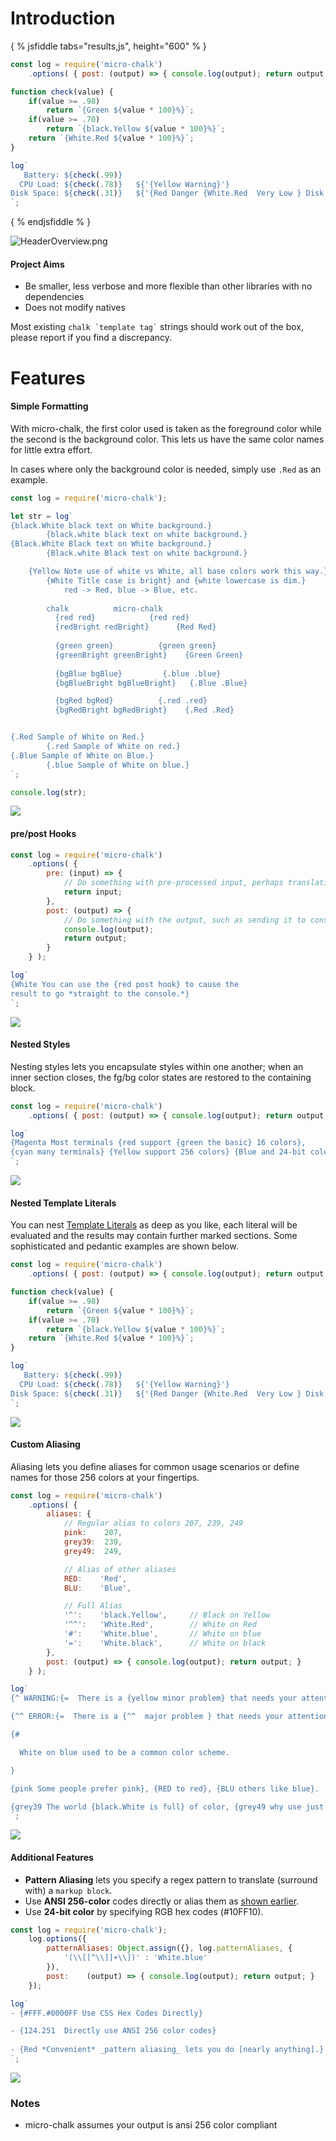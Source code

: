 # Introduction

<script async src="//jsfiddle.net/cpriest/mj9u0fkz/embed/js,result/dark/"></script>

{ % jsfiddle tabs="results,js", height="600" % }
```js
const log = require('micro-chalk')
    .options( { post: (output) => { console.log(output); return output; } } );

function check(value) {
    if(value >= .98)
        return `{Green ${value * 100}%}`;
    if(value >= .70)
        return `{black.Yellow ${value * 100}%}`;
    return `{White.Red ${value * 100}%}`;
}

log`
   Battery: ${check(.99)}
  CPU Load: ${check(.78)}   ${'{Yellow Warning}'}
Disk Space: ${check(.31)}   ${'{Red Danger {White.Red  Very Low } Disk Space}'}
`;
```
{ % endjsfiddle % }


![HeaderOverview.png](res/img/HeaderOverview.png)

#### Project Aims

* Be smaller, less verbose and more flexible than other libraries with no dependencies
* Does not modify natives

Most existing ``` chalk `template tag` ``` strings should work out of the box, please report if you find a discrepancy.

# Features

#### Simple Formatting
With micro-chalk, the first color used is taken as the foreground color while the second is the background color.  This lets us have the same color names for little extra effort.

In cases where only the background color is needed, simply use `.Red` as an example.

```js
const log = require('micro-chalk');

let str = log`
{black.White black text on White background.}
        {black.white black text on white background.}
{Black.White Black text on White background.}
        {Black.white Black text on white background.}

    {Yellow Note use of white vs White, all base colors work this way.}
        {White Title case is bright} and {white lowercase is dim.} 
            red -> Red, blue -> Blue, etc.
        
        chalk          micro-chalk
          {red red}            {red red}
          {redBright redBright}      {Red Red}
    	 
          {green green}          {green green}
          {greenBright greenBright}    {Green Green}
          
          {bgBlue bgBlue}         {.blue .blue}
          {bgBlueBright bgBlueBright}   {.Blue .Blue}

          {bgRed bgRed}          {.red .red}
          {bgRedBright bgRedBright}    {.Red .Red}


{.Red Sample of White on Red.}
        {.red Sample of White on red.}
{.Blue Sample of White on Blue.}
        {.blue Sample of White on blue.}
`;

console.log(str);
```

![](../res/img/FormattingSample.png)

#### pre/post Hooks

```js
const log = require('micro-chalk')
    .options( {
        pre: (input) => {
            // Do something with pre-processed input, perhaps translation, loading strings, whatnot.
            return input;
        },
        post: (output) => {
            // Do something with the output, such as sending it to console.log()
            console.log(output);
            return output;
        }
    } );

log`
{White You can use the {red post hook} to cause the 
result to go *straight to the console.*}
`;
```


![](../res/img/PostSample.png)

#### Nested Styles
Nesting styles lets you encapsulate styles within one another; when an inner section closes, the fg/bg color states are restored to the containing block.

```js
const log = require('micro-chalk')
    .options( { post: (output) => { console.log(output); return output; } } );

log`
{Magenta Most terminals {red support {green the basic} 16 colors},  
{cyan many terminals} {Yellow support 256 colors} {Blue and 24-bit color.}}
`;
```

![](../res/img/NestingStyles.png)

#### Nested Template Literals
You can nest [Template Literals](https://developer.mozilla.org/en/docs/Web/JavaScript/Reference/Template_literals) as deep as you like, each literal will be evaluated and the results may contain further marked sections.  Some sophisticated and pedantic examples are shown below.

```js
const log = require('micro-chalk')
    .options( { post: (output) => { console.log(output); return output; } } );

function check(value) {
    if(value >= .98)
        return `{Green ${value * 100}%}`;
    if(value >= .70)
        return `{black.Yellow ${value * 100}%}`;
    return `{White.Red ${value * 100}%}`;
}

log`
   Battery: ${check(.99)}
  CPU Load: ${check(.78)}   ${'{Yellow Warning}'}
Disk Space: ${check(.31)}   ${'{Red Danger {White.Red  Very Low } Disk Space}'}
`;
```

![](../res/img/NestedTemplateLiterals.png)

#### Custom Aliasing
Aliasing lets you define aliases for common usage scenarios or define names for those 256 colors at your fingertips.

```js
const log = require('micro-chalk')
    .options( {
        aliases: {
            // Regular alias to colors 207, 239, 249
            pink:    207,
            grey39:  239,
            grey49:  249,

            // Alias of other aliases
            RED:    'Red',
            BLU:    'Blue',

            // Full Alias
            '^':    'black.Yellow',     // Black on Yellow
            '^^':   'White.Red',        // White on Red
            '#':    'White.blue',       // White on blue
            '=':    'White.black',      // White on black
        },
        post: (output) => { console.log(output); return output; }
    } );

log`
{^ WARNING:{=  There is a {yellow minor problem} that needs your attention.}}

{^^ ERROR:{=  There is a {^^  major problem } that needs your attention!}}

{#

  White on blue used to be a common color scheme.

}

{pink Some people prefer pink}, {RED to red}, {BLU others like blue}.

{grey39 The world {black.White is full} of color, {grey49 why use just grey?}}
`;
```
![](../res/img/AliasingSample.png)

#### Additional Features

  * **Pattern Aliasing** lets you specify a regex pattern to translate (surround with) a `markup block`.
  * Use **ANSI 256-color** codes directly or alias them as [shown earlier](#custom-aliasing).
  * Use **24-bit color** by specifying RGB hex codes (#10FF10).


```js
const log = require('micro-chalk');
	log.options({
		patternAliases: Object.assign({}, log.patternAliases, {
			'(\\[[^\\]]+\\])' : 'White.blue'
		}),
		post:    (output) => { console.log(output); return output; }
	});

log`
- {#FFF.#0000FF Use CSS Hex Codes Directly}

- {124.251  Directly use ANSI 256 color codes}
 
- {Red *Convenient* _pattern aliasing_ lets you do [nearly anything].}
`;
```
![](../res/img/AdditionalFeatures.png)

### Notes
  * micro-chalk assumes your output is ansi 256 color compliant
